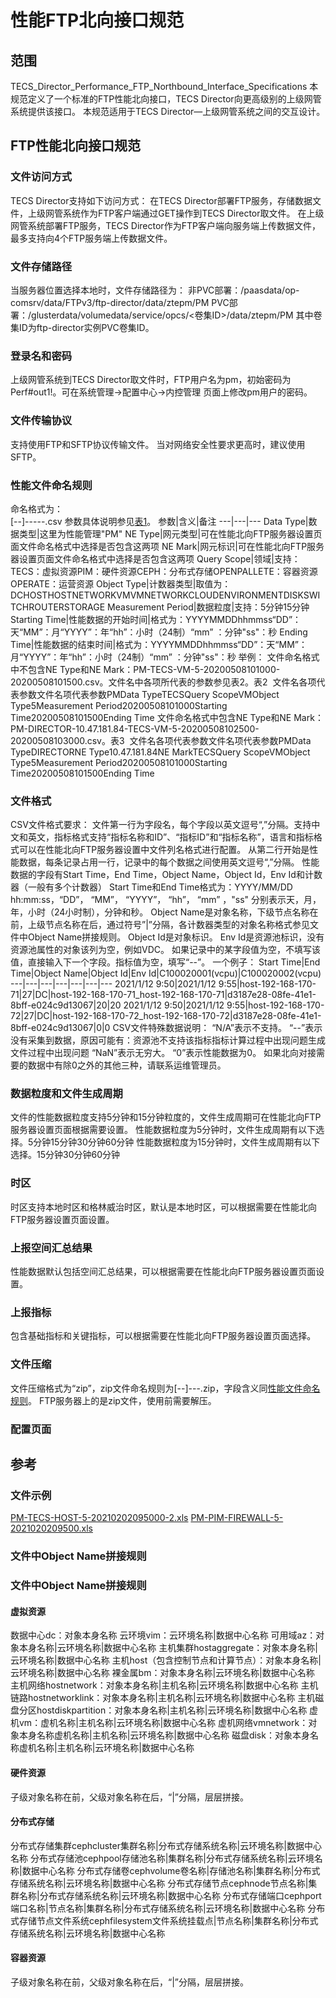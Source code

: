 # 性能FTP北向接口规范 
## 范围 
TECS_Director_Performance_FTP_Northbound_Interface_Specifications 
本规范定义了一个标准的FTP性能北向接口，TECS Director向更高级别的上级网管系统提供该接口。
本规范适用于TECS Director—上级网管系统之间的交互设计。
## FTP性能北向接口规范 
### 文件访问方式 
TECS Director支持如下访问方式：
在TECS Director部署FTP服务，存储数据文件，上级网管系统作为FTP客户端通过GET操作到TECS Director取文件。 
在上级网管系统部署FTP服务，TECS Director作为FTP客户端向服务端上传数据文件，最多支持向4个FTP服务端上传数据文件。 
### 文件存储路径 
当服务器位置选择本地时，文件存储路径为： 
非PVC部署：/paasdata/op-comsrv/data/FTPv3/ftp-director/data/ztepm/PM
PVC部署：/glusterdata/volumedata/service/opcs/<卷集ID>/data/ztepm/PM
其中卷集ID为ftp-director实例PVC卷集ID。 
### 登录名和密码 
上级网管系统到TECS Director取文件时，FTP用户名为pm，初始密码为Perf#out1!。可在系统管理→配置中心→内控管理
页面上修改pm用户的密码。
### 文件传输协议 
支持使用FTP和SFTP协议传输文件。 
当对网络安全性要求更高时，建议使用SFTP。
### 性能文件命名规则 
命名格式为：  
<Data Type>[-<NE Type>-<NE Mark>]-<Query Scope>-<Object Type>-<Measurement Period>-<Starting Time>-<Ending Time>.csv
参数具体说明参见[表1](a6c8315c235140e4bb4679f9ceca387a.html#topicid9044541__08863728-3961-4948-a955-c6802aed0285)。
参数|含义|备注
---|---|---
Data Type|数据类型|这里为性能管理"PM"
NE Type|网元类型|可在性能北向FTP服务器设置页面文件命名格式中选择是否包含这两项
NE Mark|网元标识|可在性能北向FTP服务器设置页面文件命名格式中选择是否包含这两项
Query Scope|领域|支持：TECS：虚拟资源PIM：硬件资源CEPH：分布式存储OPENPALLETE：容器资源OPERATE：运营资源
Object Type|计数器类型|取值为：DCHOSTHOSTNETWORKVMVMNETWORKCLOUDENVIRONMENTDISKSWITCHROUTERSTORAGE
Measurement Period|数据粒度|支持：5分钟15分钟
Starting Time|性能数据的开始时间|格式为：YYYYMMDDhhmmss“DD”：天“MM”：月“YYYY”：年“hh”：小时（24制）“mm” ：分钟"ss"：秒
Ending Time|性能数据的结束时间|格式为：YYYYMMDDhhmmss“DD”：天“MM”：月“YYYY”：年“hh”：小时（24制）“mm” ：分钟"ss"：秒
举例： 
文件命名格式中不包含NE Type和NE Mark：PM-TECS-VM-5-20200508101000-20200508101500.csv。文件名中各项所代表的参数参见表2。表2  文件名各项代表参数文件名项代表参数PMData TypeTECSQuery ScopeVMObject Type5Measurement Period20200508101000Starting Time20200508101500Ending Time 
文件命名格式中包含NE Type和NE Mark：PM-DIRECTOR-10.47.181.84-TECS-VM-5-20200508102500-20200508103000.csv。表3  文件名各项代表参数文件名项代表参数PMData TypeDIRECTORNE Type10.47.181.84NE MarkTECSQuery ScopeVMObject Type5Measurement Period20200508101000Starting Time20200508101500Ending Time 
### 文件格式 
CSV文件格式要求： 
文件第一行为字段名，每个字段以英文逗号“,”分隔。支持中文和英文，指标格式支持“指标名称和ID”、“指标ID”和“指标名称”，语言和指标格式可以在性能北向FTP服务器设置中文件列名格式进行配置。 
从第二行开始是性能数据，每条记录占用一行，记录中的每个数据之间使用英文逗号“,”分隔。 
性能数据的字段有Start Time，End Time，Object Name，Object Id，Env Id和计数器（一般有多个计数器） 
Start Time和End Time格式为：YYYY/MM/DD hh:mm:ss，“DD”， “MM”， “YYYY”， “hh”， “mm” ，"ss" 分别表示天，月，年，小时（24小时制），分钟和秒。 
Object Name是对象名称，下级节点名称在前，上级节点名称在后，通过符号”|”分隔，各计数器类型的对象名称格式参见文件中Object Name拼接规则。 
Object Id是对象标识。 
Env Id是资源池标识，没有资源池属性的对象该列为空，例如VDC。 
如果记录中的某字段值为空，不填写该值，直接输入下一个字段。指标值为空，填写“--”。 
一个例子： 
Start Time|End Time|Object Name|Object Id|Env Id|C100020001(vcpu)|C100020002(vcpu)
---|---|---|---|---|---|---
2021/1/12 9:50|2021/1/12 9:55|host-192-168-170-71|27|DC|host-192-168-170-71_host-192-168-170-71|d3187e28-08fe-41e1-8bff-e024c9d13067|20|20
2021/1/12 9:50|2021/1/12 9:55|host-192-168-170-72|27|DC|host-192-168-170-72_host-192-168-170-72|d3187e28-08fe-41e1-8bff-e024c9d13067|0|0
CSV文件特殊数据说明： 
“N/A”表示不支持。 
“--”表示没有采集到数据，原因可能有：资源池不支持该指标指标计算过程中出现问题生成文件过程中出现问题 
“NaN”表示无穷大。 
“0”表示性能数据为0。 
如果北向对接需要的数据中有除0之外的其他三种，请联系运维管理员。 
### 数据粒度和文件生成周期 
文件的性能数据粒度支持5分钟和15分钟粒度的，文件生成周期可在性能北向FTP服务器设置页面根据需要设置。
性能数据粒度为5分钟时，文件生成周期有以下选择。5分钟15分钟30分钟60分钟 
性能数据粒度为15分钟时，文件生成周期有以下选择。15分钟30分钟60分钟 
### 时区 
时区支持本地时区和格林威治时区，默认是本地时区，可以根据需要在性能北向FTP服务器设置页面设置。
### 上报空间汇总结果 
性能数据默认包括空间汇总结果，可以根据需要在性能北向FTP服务器设置页面设置。
### 上报指标 
包含基础指标和关键指标，可以根据需要在性能北向FTP服务器设置页面选择。
### 文件压缩 
文件压缩格式为“zip”，zip文件命名规则为<Data Type>[-<NE Type>-<NE Mark>]-<Measurement Period>-<Starting Time>-<Ending Time>.zip，字段含义同[性能文件命名规则](a6c8315c235140e4bb4679f9ceca387a.html)。
FTP服务器上的是zip文件，使用前需要解压。
### 配置页面 
## 参考 
### 文件示例 
[PM-TECS-HOST-5-20210202095000-2.xls](files/PM-TECS-HOST-5-20210202095000-2.xls)
[PM-PIM-FIREWALL-5-2021020209500.xls](files/PM-PIM-FIREWALL-5-2021020209500.xls)
### 文件中Object Name拼接规则 

### 文件中Object Name拼接规则 


 

#### 虚拟资源 
数据中心dc：对象本身名称 
云环境vim：云环境名称|数据中心名称 
可用域az：对象本身名称|云环境名称|数据中心名称 
主机集群hostaggregate：对象本身名称|云环境名称|数据中心名称 
主机host（包含控制节点和计算节点）：对象本身名称|云环境名称|数据中心名称 
裸金属bm：对象本身名称|云环境名称|数据中心名称 
主机网络hostnetwork：对象本身名称|主机名称|云环境名称|数据中心名称 
主机链路hostnetworklink：对象本身名称|主机名称|云环境名称|数据中心名称 
主机磁盘分区hostdiskpartition：对象本身名称|主机名称|云环境名称|数据中心名称 
虚机vm：虚机名称|主机名称|云环境名称|数据中心名称 
虚机网络vmnetwork：对象本身名称虚机名称|主机名称|云环境名称|数据中心名称 
磁盘disk：对象本身名称虚机名称|主机名称|云环境名称|数据中心名称 
#### 硬件资源 
子级对象名称在前，父级对象名称在后，“|”分隔，层层拼接。 
#### 分布式存储 
分布式存储集群cephcluster集群名称|分布式存储系统名称|云环境名称|数据中心名称 
分布式存储池cephpool存储池名称|集群名称|分布式存储系统名称|云环境名称|数据中心名称 
分布式存储卷cephvolume卷名称|存储池名称|集群名称|分布式存储系统名称|云环境名称|数据中心名称 
分布式存储节点cephnode节点名称|集群名称|分布式存储系统名称|云环境名称|数据中心名称 
分布式存储端口cephport端口名称|节点名称|集群名称|分布式存储系统名称|云环境名称|数据中心名称 
分布式存储节点文件系统cephfilesystem文件系统挂载点|节点名称|集群名称|分布式存储系统名称|云环境名称|数据中心名称 
#### 容器资源 
子级对象名称在前，父级对象名称在后，“|”分隔，层层拼接。 
